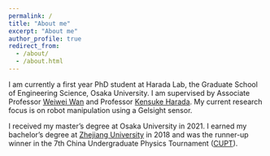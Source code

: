 ```yaml
---
permalink: /
title: "About me"
excerpt: "About me"
author_profile: true
redirect_from: 
  - /about/
  - /about.html
---
```


I am currently a first year PhD student at Harada Lab, the Graduate School of Engineering Science, Osaka University. 
I am supervised by Associate Professor [Weiwei Wan](https://wanweiwei07.github.io/) and Professor [Kensuke Harada](https://www.roboticmanipulation.org/members-old/%E5%8E%9F%E7%94%B0%E7%A0%94%E4%BB%8B/). 
My current research focus is on robot manipulation using a Gelsight sensor.

I received my master’s degree at Osaka University in 2021. 
I earned my bachelor’s degree at [Zhejiang University](https://www.zju.edu.cn/english/) in 2018 and was the runner-up winner in the 7th China Undergraduate Physics Tournament ([CUPT](https://pt.nankai.edu.cn/main.htm)).


